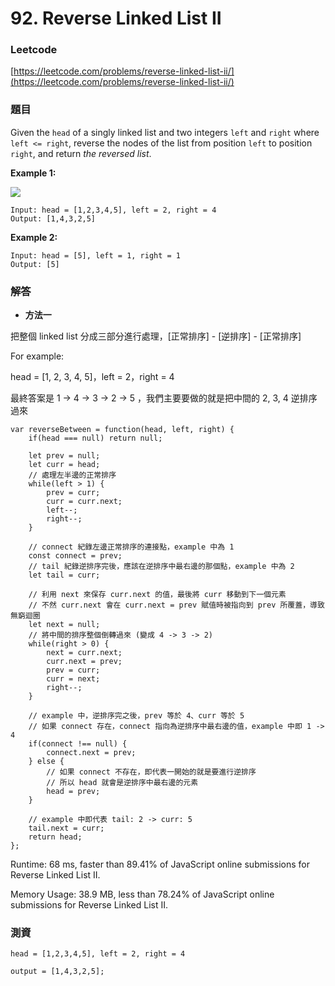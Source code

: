 # 92. Reverse Linked List II

### Leetcode

[https://leetcode.com/problems/reverse-linked-list-ii/](https://leetcode.com/problems/reverse-linked-list-ii/)

### 題目

Given the `head` of a singly linked list and two integers `left` and `right` where `left <= right`, reverse the nodes of the list from position `left` to position `right`, and return _the reversed list_.

&#x20;

**Example 1:**

![](https://assets.leetcode.com/uploads/2021/02/19/rev2ex2.jpg)

```
Input: head = [1,2,3,4,5], left = 2, right = 4
Output: [1,4,3,2,5]
```

**Example 2:**

```
Input: head = [5], left = 1, right = 1
Output: [5]
```

### 解答 <a href="#ti-jie" id="ti-jie"></a>

* **方法一**

把整個 linked list 分成三部分進行處理，\[正常排序] - \[逆排序] - \[正常排序]&#x20;

For example:

head = \[1, 2, 3, 4, 5]，left = 2，right = 4

最終答案是 1 -> 4 -> 3 -> 2 -> 5 ，我們主要要做的就是把中間的 2, 3, 4 逆排序過來

```
var reverseBetween = function(head, left, right) {
    if(head === null) return null;
    
    let prev = null;
    let curr = head;
    // 處理左半邊的正常排序
    while(left > 1) {
        prev = curr;
        curr = curr.next;
        left--;
        right--;
    }
    
    // connect 紀錄左邊正常排序的連接點，example 中為 1
    const connect = prev;
    // tail 紀錄逆排序完後，應該在逆排序中最右邊的那個點，example 中為 2
    let tail = curr;
    
    // 利用 next 來保存 curr.next 的值，最後將 curr 移動到下一個元素
    // 不然 curr.next 會在 curr.next = prev 賦值時被指向到 prev 所覆蓋，導致無窮迴圈
    let next = null;
    // 將中間的排序整個倒轉過來 (變成 4 -> 3 -> 2)
    while(right > 0) {
        next = curr.next;
        curr.next = prev;
        prev = curr;
        curr = next; 
        right--;
    }
    
    // example 中，逆排序完之後，prev 等於 4、curr 等於 5
    // 如果 connect 存在，connect 指向為逆排序中最右邊的值，example 中即 1 -> 4
    if(connect !== null) {
        connect.next = prev;
    } else {
        // 如果 connect 不存在，即代表一開始的就是要進行逆排序
        // 所以 head 就會是逆排序中最右邊的元素
        head = prev;
    }
    
    // example 中即代表 tail: 2 -> curr: 5
    tail.next = curr;
    return head;
};
```

Runtime: 68 ms, faster than 89.41% of JavaScript online submissions for Reverse Linked List II.

Memory Usage: 38.9 MB, less than 78.24% of JavaScript online submissions for Reverse Linked List II.

### 測資

```
head = [1,2,3,4,5], left = 2, right = 4

output = [1,4,3,2,5];
```
